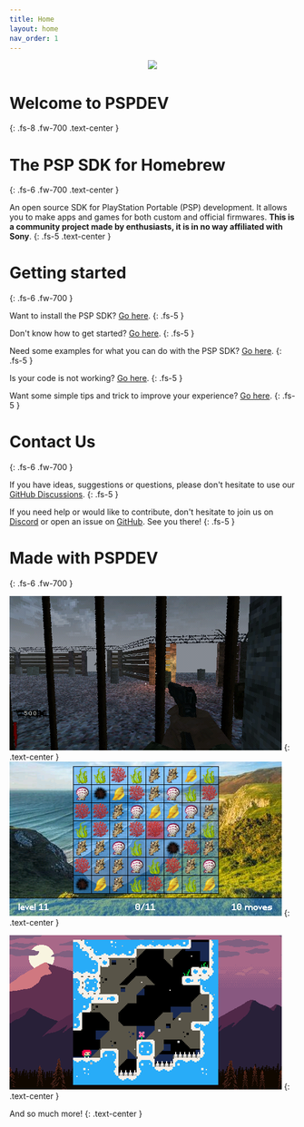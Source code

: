```yaml
---
title: Home
layout: home
nav_order: 1
---
```


<center><img src="images/pspdev.ico" width="64px" /></center>

# Welcome to PSPDEV
{: .fs-8 .fw-700 .text-center }

# The PSP SDK for Homebrew
{: .fs-6 .fw-700 .text-center }

An open source SDK for PlayStation Portable (PSP) development. It allows you to make apps and games for both custom and official firmwares. **This is a community project made by enthusiasts, it is in no way affiliated with Sony**.
{: .fs-5 .text-center }

# Getting started
{: .fs-6 .fw-700 }

Want to install the PSP SDK? [Go here](installation.html).
{: .fs-5 }

Don't know how to get started? [Go here](how_to_use.html).
{: .fs-5 }

Need some examples for what you can do with the PSP SDK? [Go here](basic_programs.html).
{: .fs-5 }

Is your code is not working? [Go here](debugging.html).
{: .fs-5 }

Want some simple tips and trick to improve your experience? [Go here](tips_tricks.html).
{: .fs-5 }

# Contact Us
{: .fs-6 .fw-700 }

If you have ideas, suggestions or questions, please don't hesitate to use our [GitHub Discussions](https://github.com/pspdev/pspdev/discussions).
{: .fs-5 }

If you need help or would like to contribute, don't hesitate to join us on [Discord](https://discord.gg/bePrj9W) or open an issue on [GitHub](https://github.com/pspdev/pspdev/issues). See you there!
{: .fs-5 }

# Made with PSPDEV
{: .fs-6 .fw-700 }

[![nzportable screenshot](images/nzp.png)](https://github.com/nzp-team/nzportable)
{: .text-center }
[![oceanpop screenshot](images/oceanpop.png)](https://github.com/sharkwouter/oceanpop)
{: .text-center }

[![ccleste screenshot](images/ccleste.png)](https://github.com/fjtrujy/ccleste/tree/psp-fixes)
{: .text-center }

And so much more!
{: .text-center }
